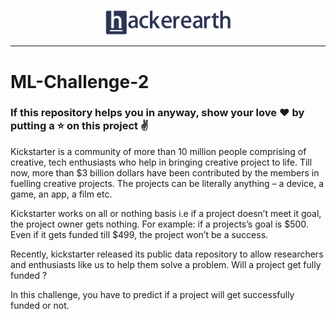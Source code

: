 <p align="center"><img width="40%" src="logo/HE_logo.png" /></p>

--------------------------------------------------------------------------------
# ML-Challenge-2
### If this repository helps you in anyway, show your love :heart: by putting a :star: on this project :v:

Kickstarter is a community of more than 10 million people comprising of creative, tech enthusiasts who help in bringing creative project to life. Till now, more than $3 billion dollars have been contributed by the members in fuelling creative projects. The projects can be literally anything – a device, a game, an app, a film etc.

Kickstarter works on all or nothing basis i.e if a project doesn’t meet it goal, the project owner gets nothing. For example: if a projects’s goal is $500. Even if it gets funded till $499, the project won’t be a success.

Recently, kickstarter released its public data repository to allow researchers and enthusiasts like us to help them solve a problem. Will a project get fully funded ?

In this challenge, you have to predict if a project will get successfully funded or not.
